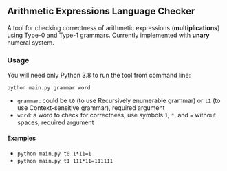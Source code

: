 ## Arithmetic Expressions Language Checker

A tool for checking correctness of arithmetic expressions
(**multiplications**) using Type-0 and Type-1 grammars. 
Currently implemented with **unary** numeral system. 

### Usage

You will need only Python 3.8 to run the tool from command line:

`python main.py grammar word`

 - `grammar`: could be `t0` (to use Recursively enumerable grammar) or `t1` 
(to use Context-sensitive grammar), required argument
 - `word`: a word to check for correctness, use symbols `1`, `*`, and `=` 
 without spaces, required argument
 
 #### Examples

 - `python main.py t0 1*11=1`
 - `python main.py t1 111*11=111111`



